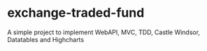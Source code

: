 # exchange-traded-fund
A simple project to implement WebAPI, MVC, TDD, Castle Windsor, Datatables and Highcharts
